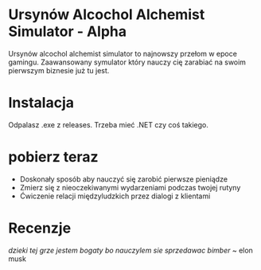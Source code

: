 # Ursynów Alcochol Alchemist Simulator - Alpha
Ursynów alcochol alchemist simulator to najnowszy przełom w epoce gamingu. Zaawansowany symulator który nauczy cię zarabiać na swoim pierwszym biznesie już tu jest.

# Instalacja
Odpalasz .exe z releases. Trzeba mieć .NET czy coś takiego.

# pobierz teraz
- Doskonały sposób aby nauczyć się zarobić pierwsze pieniądze
- Zmierz się z nieoczekiwanymi wydarzeniami podczas twojej rutyny
- Ćwiczenie relacji międzyludzkich przez dialogi z klientami

# Recenzje
*dzieki tej grze jestem bogaty bo nauczylem sie sprzedawac bimber*
~ elon musk
